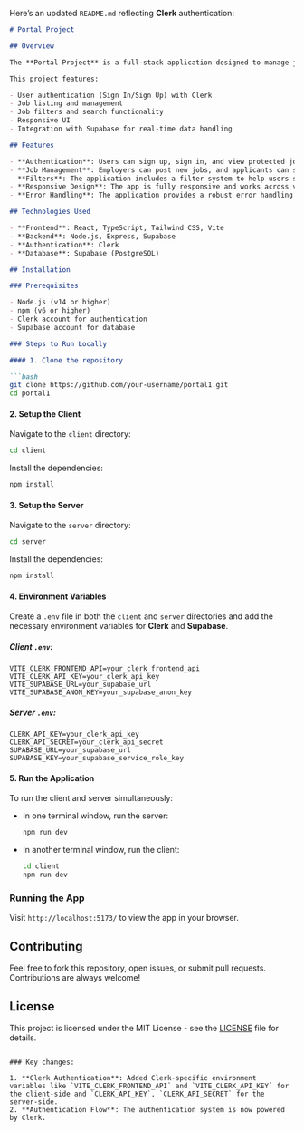 Here’s an updated `README.md` reflecting **Clerk** authentication:

```markdown
# Portal Project

## Overview

The **Portal Project** is a full-stack application designed to manage job listings, user authentication, and job applications. It consists of a client-side built using **React** and a server-side built using **Node.js** and **Express**, connected to a **Supabase** backend for managing data storage. Authentication is handled using **Clerk**, which provides a secure and easy-to-use user authentication solution.

This project features:

- User authentication (Sign In/Sign Up) with Clerk
- Job listing and management
- Job filters and search functionality
- Responsive UI
- Integration with Supabase for real-time data handling

## Features

- **Authentication**: Users can sign up, sign in, and view protected job listing pages using **Clerk** authentication.
- **Job Management**: Employers can post new jobs, and applicants can search and apply for jobs.
- **Filters**: The application includes a filter system to help users search for jobs by category, location, etc.
- **Responsive Design**: The app is fully responsive and works across various devices.
- **Error Handling**: The application provides a robust error handling mechanism for a smooth user experience.

## Technologies Used

- **Frontend**: React, TypeScript, Tailwind CSS, Vite
- **Backend**: Node.js, Express, Supabase
- **Authentication**: Clerk
- **Database**: Supabase (PostgreSQL)

## Installation

### Prerequisites

- Node.js (v14 or higher)
- npm (v6 or higher)
- Clerk account for authentication
- Supabase account for database

### Steps to Run Locally

#### 1. Clone the repository

```bash
git clone https://github.com/your-username/portal1.git
cd portal1
```

#### 2. Setup the Client

Navigate to the `client` directory:

```bash
cd client
```

Install the dependencies:

```bash
npm install
```

#### 3. Setup the Server

Navigate to the `server` directory:

```bash
cd server
```

Install the dependencies:

```bash
npm install
```

#### 4. Environment Variables

Create a `.env` file in both the `client` and `server` directories and add the necessary environment variables for **Clerk** and **Supabase**.

##### Client `.env`:
```
VITE_CLERK_FRONTEND_API=your_clerk_frontend_api
VITE_CLERK_API_KEY=your_clerk_api_key
VITE_SUPABASE_URL=your_supabase_url
VITE_SUPABASE_ANON_KEY=your_supabase_anon_key
```

##### Server `.env`:
```
CLERK_API_KEY=your_clerk_api_key
CLERK_API_SECRET=your_clerk_api_secret
SUPABASE_URL=your_supabase_url
SUPABASE_KEY=your_supabase_service_role_key
```

#### 5. Run the Application

To run the client and server simultaneously:

- In one terminal window, run the server:
  ```bash
  npm run dev
  ```

- In another terminal window, run the client:
  ```bash
  cd client
  npm run dev
  ```

### Running the App

Visit `http://localhost:5173/` to view the app in your browser.

## Contributing

Feel free to fork this repository, open issues, or submit pull requests. Contributions are always welcome!

## License

This project is licensed under the MIT License - see the [LICENSE](LICENSE) file for details.
```

### Key changes:

1. **Clerk Authentication**: Added Clerk-specific environment variables like `VITE_CLERK_FRONTEND_API` and `VITE_CLERK_API_KEY` for the client-side and `CLERK_API_KEY`, `CLERK_API_SECRET` for the server-side.
2. **Authentication Flow**: The authentication system is now powered by Clerk.
